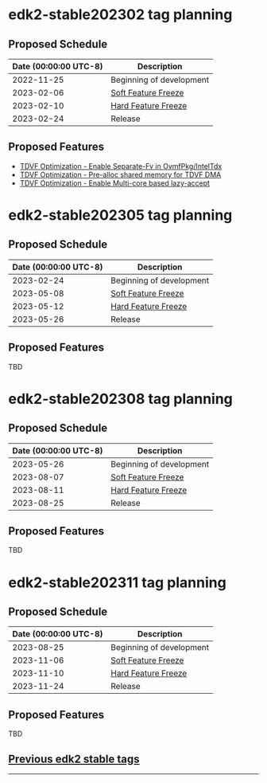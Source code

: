 # edk2-stable202302 tag planning

## Proposed Schedule

| Date (00:00:00 UTC-8)| Description                              |
| ---------------------| ---------------------------------------- |
| 2022-11-25           | Beginning of development                 |
| 2023-02-06           | [Soft Feature Freeze](SoftFeatureFreeze) |
| 2023-02-10           | [Hard Feature Freeze](HardFeatureFreeze) |
| 2023-02-24           | Release                                  |

## Proposed Features
* [TDVF Optimization - Enable Separate-Fv in OvmfPkg/IntelTdx](https://bugzilla.tianocore.org/show_bug.cgi?id=4152)
* [TDVF Optimization - Pre-alloc shared memory for TDVF DMA](https://bugzilla.tianocore.org/show_bug.cgi?id=4171)
* [TDVF Optimization - Enable Multi-core based lazy-accept](https://bugzilla.tianocore.org/show_bug.cgi?id=4172)

# edk2-stable202305 tag planning

## Proposed Schedule

| Date (00:00:00 UTC-8)| Description                              |
| ---------------------| ---------------------------------------- |
| 2023-02-24           | Beginning of development                 |
| 2023-05-08           | [Soft Feature Freeze](SoftFeatureFreeze) |
| 2023-05-12           | [Hard Feature Freeze](HardFeatureFreeze) |
| 2023-05-26           | Release                                  |

## Proposed Features
TBD

# edk2-stable202308 tag planning

## Proposed Schedule

| Date (00:00:00 UTC-8)| Description                              |
| ---------------------| ---------------------------------------- |
| 2023-05-26           | Beginning of development                 |
| 2023-08-07           | [Soft Feature Freeze](SoftFeatureFreeze) |
| 2023-08-11           | [Hard Feature Freeze](HardFeatureFreeze) |
| 2023-08-25           | Release                                  |

## Proposed Features
TBD

# edk2-stable202311 tag planning

## Proposed Schedule

| Date (00:00:00 UTC-8)| Description                              |
| ---------------------| ---------------------------------------- |
| 2023-08-25           | Beginning of development                 |
| 2023-11-06           | [Soft Feature Freeze](SoftFeatureFreeze) |
| 2023-11-10           | [Hard Feature Freeze](HardFeatureFreeze) |
| 2023-11-24           | Release                                  |

## Proposed Features
TBD

## [Previous edk2 stable tags](https://github.com/tianocore/edk2/tags)

---
